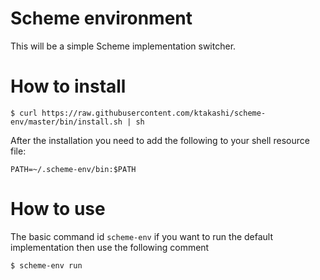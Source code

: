 # Scheme environment

This will be a simple Scheme implementation switcher.

# How to install

```
$ curl https://raw.githubusercontent.com/ktakashi/scheme-env/master/bin/install.sh | sh
```

After the installation you need to add the following to your shell
resource file:

```
PATH=~/.scheme-env/bin:$PATH
```

# How to use

The basic command id `scheme-env` if you want to run the default
implementation then use the following comment

```
$ scheme-env run
```

